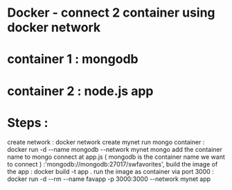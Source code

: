 
# Docker - connect 2 container using docker network 
# container 1 : mongodb
# container 2 : node.js app 

# Steps : 
create network : docker network create mynet
run mongo container : docker run -d --name mongodb --network mynet mongo
add the container name to mongo connect at app.js ( mongodb is the container name we want to connect ) :'mongodb://mongodb:27017/swfavorites',
build the image of the app : docker build -t app .
run the image as container via port 3000 :   docker run -d --rm --name favapp -p 3000:3000 --network mynet app




